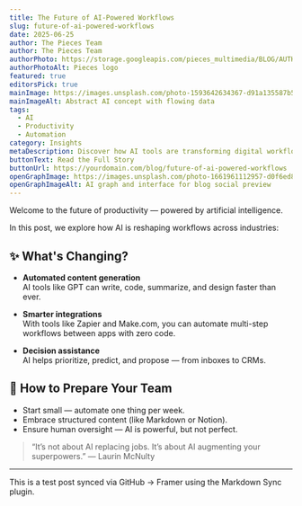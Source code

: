 ```yaml
---
title: The Future of AI-Powered Workflows
slug: future-of-ai-powered-workflows
date: 2025-06-25
author: The Pieces Team
author: The Pieces Team
authorPhoto: https://storage.googleapis.com/pieces_multimedia/BLOG/AUTHOR_PHOTOS/pieces.png
authorPhotoAlt: Pieces logo
featured: true
editorsPick: true
mainImage: https://images.unsplash.com/photo-1593642634367-d91a135587b5
mainImageAlt: Abstract AI concept with flowing data
tags:
  - AI
  - Productivity
  - Automation
category: Insights
metaDescription: Discover how AI tools are transforming digital workflows and enabling teams to work smarter.
buttonText: Read the Full Story
buttonUrl: https://yourdomain.com/blog/future-of-ai-powered-workflows
openGraphImage: https://images.unsplash.com/photo-1661961112957-d0f6ed83b258
openGraphImageAlt: AI graph and interface for blog social preview
---
```


Welcome to the future of productivity — powered by artificial intelligence.

In this post, we explore how AI is reshaping workflows across industries:

## ✨ What's Changing?

- **Automated content generation**  
  AI tools like GPT can write, code, summarize, and design faster than ever.

- **Smarter integrations**  
  With tools like Zapier and Make.com, you can automate multi-step workflows between apps with zero code.

- **Decision assistance**  
  AI helps prioritize, predict, and propose — from inboxes to CRMs.

## 🧠 How to Prepare Your Team

- Start small — automate one thing per week.
- Embrace structured content (like Markdown or Notion).
- Ensure human oversight — AI is powerful, but not perfect.

> “It’s not about AI replacing jobs. It’s about AI augmenting your superpowers.” — Laurin McNulty

---

This is a test post synced via GitHub → Framer using the Markdown Sync plugin.
